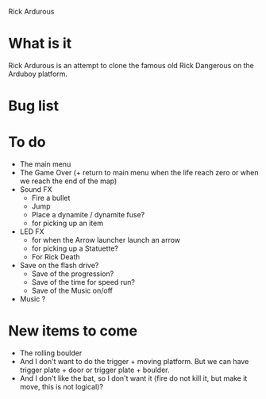 Rick Ardurous

# What is it

Rick Ardurous is an attempt to clone the famous old Rick Dangerous on the Arduboy platform.

# Bug list

# To do
- The main menu
- The Game Over (+ return to main menu when the life reach zero or when we reach the end of the map)
- Sound FX
	- Fire a bullet
	- Jump
	- Place a dynamite / dynamite fuse?
	- for picking up an item
- LED FX
	- for when the Arrow launcher launch an arrow
	- for picking up a Statuette?
	- For Rick Death
- Save on the flash drive?
	- Save of the progression?
	- Save of the time for speed run?
	- Save of the Music on/off
- Music ?

# New items to come
- The rolling boulder
- And I don't want to do the trigger + moving platform. But we can have trigger plate + door or trigger plate + boulder.
- And I don't like the bat, so I don't want it (fire do not kill it, but make it move, this is not logical)?


